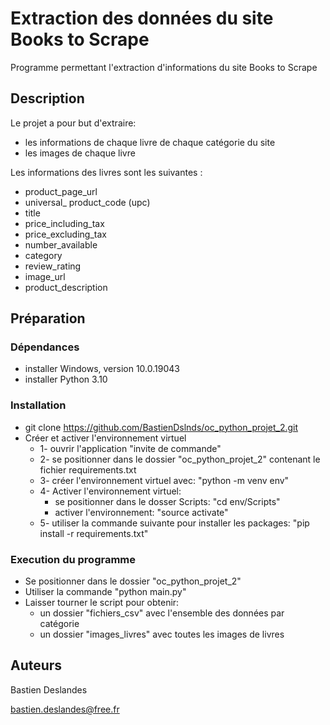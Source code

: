 # Extraction des données du site Books to Scrape

Programme permettant l'extraction d'informations du site Books to Scrape

## Description

Le projet a pour but d'extraire:
- les informations de chaque livre de chaque catégorie du site
- les images de chaque livre

Les informations des livres sont les suivantes :
- product_page_url
- universal_ product_code (upc)
- title
- price_including_tax
- price_excluding_tax 
- number_available
- category
- review_rating
- image_url
- product_description

## Préparation

### Dépendances

* installer Windows, version 10.0.19043
* installer Python 3.10

### Installation
* git clone https://github.com/BastienDslnds/oc_python_projet_2.git
* Créer et activer l'environnement virtuel 
  * 1- ouvrir l'application "invite de commande"
  * 2- se positionner dans le dossier "oc_python_projet_2" contenant le fichier requirements.txt
  * 3- créer l'environnement virtuel avec: "python -m venv env"
  * 4- Activer l'environnement virtuel:
    * se positionner dans le dosser Scripts: "cd env/Scripts"
    * activer l'environnement: "source activate"
  * 5- utiliser la commande suivante pour installer les packages: "pip install -r requirements.txt"

### Execution du programme

* Se positionner dans le dossier "oc_python_projet_2"
* Utiliser la commande "python main.py"
* Laisser tourner le script pour obtenir:
  * un dossier "fichiers_csv" avec l'ensemble des données par catégorie
  * un dossier "images_livres" avec toutes les images de livres

## Auteurs

Bastien Deslandes

bastien.deslandes@free.fr